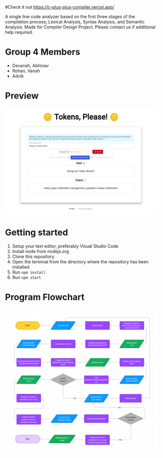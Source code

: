 #Check it out 
https://c-plus-plus-compiler.vercel.app/


A single line code analyzer based on the first three stages of the compilation process; Lexical Analysis, Syntax Analysis, and Semantic Analysis. Made for Compiler Design Project. Please contact us if additional help required.

# Group 4 Members
* Devansh, Abhinav
* Rohan, Vansh
* Advik

# Preview

![image](./public/preview-img.png)

# Getting started

1. Setup your text editor, preferably Visual Studio Code
2. Install node from nodejs.org
3. Clone this repository
4. Open the terminal from the directory where the repository has been installed.
5. Run `npm install`
6. Run `npm start`

# Program Flowchart

![image](./public/flowchart.png)
